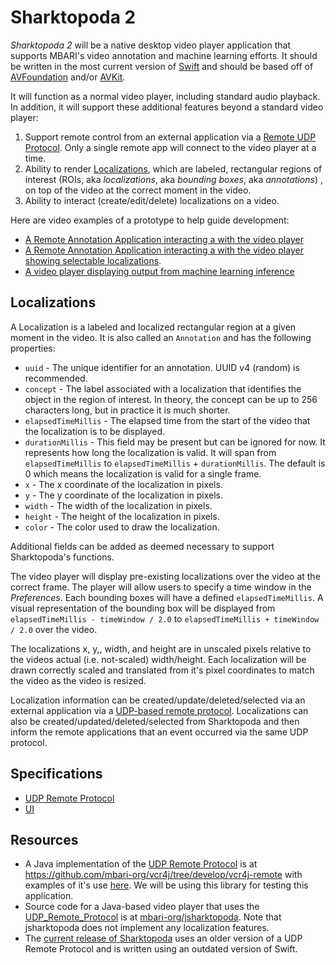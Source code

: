 # Sharktopoda 2

_Sharktopoda 2_ will be a native desktop video player application that supports MBARI's video annotation and machine learning efforts. It should be written in the most current version of [Swift](https://developer.apple.com/swift/) and should be based off of [AVFoundation](https://developer.apple.com/av-foundation/) and/or [AVKit](https://developer.apple.com/documentation/avkit).

It will function as a normal video player, including standard audio playback. In addition, it will support these additional features beyond a standard video player:

1. Support remote control from an external application via a [Remote UDP Protocol](UDP_Remote_Protocol.md). Only a single remote app will connect to the video player at a time.
2. Ability to render [Localizations](#localizations), which are labeled, rectangular regions of interest (ROIs, aka _localizations_, aka _bounding boxes_, aka _annotations_) , on top of the video at the correct moment in the video.
3. Ability to interact (create/edit/delete) localizations on a video.

Here are video examples of a prototype to help guide development:

- [A Remote Annotation Application interacting a with the video player](hhttps://youtu.be/FKeuG8-UYC0)
- [A Remote Annotation Application interacting a with the video player showing selectable localizations](https://youtu.be/m8jOhxDvv5Y).
- [A video player displaying output from machine learning inference](https://youtu.be/AZr0WcuEffQ)

## Localizations

A Localization is a labeled and localized rectangular region at a given moment in the video. It is also called an `Annotation` and has the following properties:

- `uuid` - The unique identifier for an annotation. UUID v4 (random) is recommended.
- `concept` - The label associated with a localization that identifies the object in the region of interest. In theory, the concept can be up to 256 characters long, but in practice it is much shorter.
- `elapsedTimeMillis` - The elapsed time from the start of the video that the localization is to be displayed.
- `durationMillis` - This field may be present but can be ignored for now. It represents how long the localization is valid. It will span from `elapsedTimeMillis` to `elapsedTimeMillis` + `durationMillis`. The default is 0 which means the localization is valid for a single frame.
- `x` - The x coordinate of the localization in pixels.
- `y` - The y coordinate of the localization in pixels.
- `width` - The width of the localization in pixels.
- `height` - The height of the localization in pixels.
- `color` - The color used to draw the localization.

Additional fields can be added as deemed necessary to support Sharktopoda's functions.

The video player will display pre-existing localizations over the video at the correct frame. The player will allow users to specify a time window in the _Preferences_. Each bounding boxes will have a defined `elapsedTimeMillis`. A visual representation of the bounding box will be displayed from `elapsedTimeMillis - timeWindow / 2.0` to `elapsedTimeMillis + timeWindow / 2.0` over the video.

The localizations x, y,, width, and height are in unscaled pixels relative to the videos actual (i.e. not-scaled) width/height. Each localization will be drawn correctly scaled and translated from it's pixel coordinates to match the video as the video is resized.

Localization information can be created/update/deleted/selected via an external application via a [UDP-based remote protocol](UDP_Remote_Protocol.md). Localizations can also be created/updated/deleted/selected from Sharktopoda and then inform the remote applications that an event occurred via the same UDP protocol.

## Specifications

- [UDP Remote Protocol](UDP_Remote_Protocol.md)
- [UI](UI.md)

## Resources

- A Java implementation of the [UDP Remote Protocol](UDP_Remote_Protocol.md) is at <https://github.com/mbari-org/vcr4j/tree/develop/vcr4j-remote> with examples of it's use [here](https://github.com/mbari-org/vcr4j/tree/develop/vcr4j-examples/src/main/java/org/mbari/vcr4j/examples/remote). We will be using this library for testing this application.
- Source code for a Java-based video player that uses the [UDP_Remote_Protocol](UDP_Remote_Protocol.md) is at [mbari-org/jsharktopoda](https://github.com/mbari-org/jsharktopoda/tree/feature/vcr4j-remote). Note that jsharktopoda does not implement any localization features.
- The [current release of Sharktopoda](https://github.com/mbari-org/Sharktopoda/releases) uses an older version of a UDP Remote Protocol and is written using an outdated version of Swift.
